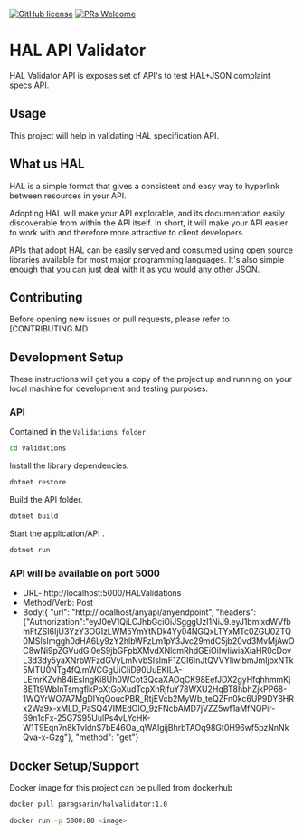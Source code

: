 
[![GitHub license](https://img.shields.io/badge/License-GPLv3-blue.svg)]() 
[![PRs Welcome](https://img.shields.io/badge/PRs-welcome-brightgreen.svg)]()

# HAL API Validator
 
HAL Validator API is exposes set of API's to test HAL+JSON complaint specs API.



## Usage

This project will help in validating HAL specification API.

## What us HAL
HAL is a simple format that gives a consistent and easy way to hyperlink between resources in your API.

Adopting HAL will make your API explorable, and its documentation easily discoverable from within the API itself. In short, it will make your API easier to work with and therefore more attractive to client developers.

APIs that adopt HAL can be easily served and consumed using open source libraries available for most major programming languages. It's also simple enough that you can just deal with it as you would any other JSON.



## Contributing

Before opening new issues or pull requests, please refer to [CONTRIBUTING.MD

## Development Setup

These instructions will get you a copy of the project up and running on your local machine for development and testing purposes.


### API

Contained in the `Validations folder`.

```bash
cd Validations
```

Install the library dependencies.

```bash
dotnet restore
```

Build the API folder.

````bash
dotnet build
````

Start the application/API .

````bash
dotnet run
````

### API will be available on port 5000 

 - URL- http://localhost:5000/HALValidations
 - Method/Verb: Post
 - Body:{
"url": "http://localhost/anyapi/anyendpoint",
"headers": {"Authorization":"eyJ0eV1QiLCJhbGciOiJSgggUzI1NiJ9.eyJ1bmlxdWVfbmFtZSI6IjU3YzY3OGIzLWM5YmYtNDk4Yy04NGQxLTYxMTc0ZGU0ZTQ0MSIsImggh0dHA6Ly9zY2hlbWFzLm1pY3Jvc29mdC5jb20vd3MvMjAwOC8wNi9pZGVudGl0eS9jbGFpbXMvdXNlcmRhdGEiOiIwIiwiaXiaHR0cDovL3d3dy5yaXNrbWFzdGVyLmNvbSIsImF1ZCI6InJtQVVYIiwibmJmIjoxNTk5MTU0NTg4fQ.mWCGgUiCIiD90UuEKILA-LEmrKZvh84iEsIngKi8Uh0WCot3QcaXAOqCK98EefJDX2gyHfqhhmmKj8ETt9WbInTsmgflkPpXtGoXudTcpXhRjfuY78WXU2HqBT8hbhZjkPP68-1WQYrWO7A7MgDIYqQoucPBR_RtjEVcb2MyWb_teQZFn0kc6UP9DY8HRx2Wa9x-xMLD_PaSQ4VIMEdOIO_9zFNcbAMD7jVZZ5wf1aMfNQPir-69n1cFx-25G7S95UulPs4vLYcHK-W1T9Eqn7n8kTvldnS7bE46Oa_qWAIgijBhrbTAOq98Gt0H96wf5pzNnNkQva-x-Gzg"},
"method": "get"}



## Docker Setup/Support
Docker image for this project can be pulled from dockerhub

```bash
docker pull paragsarin/halvalidator:1.0
````

```bash
docker run -p 5000:80 <image>
````
